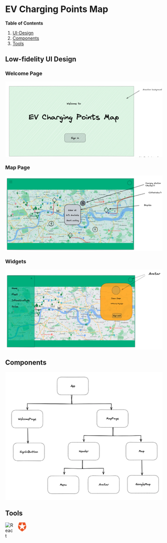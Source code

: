 # EV Charging Points Map
**Table of Contents**
1. [UI-Design](#{UI-Design}) 
2. [Components](#{Components})
3. [Tools](#{Tools})


## Low-fidelity UI Design

### Welcome Page

<img align="center" alt="WelcomePage" width="700px" src="./public/WelcomePage.png" /> 

### Map Page

<img align="center" alt="WelcomePage" width="700px" src="./public/MapPage.png" /> 

### Widgets

<img align="center" alt="WelcomePage" width="700px" src="./public/Widgets.png" /> 


## Components

<img align="center" alt="WelcomePage" width="700px" src="./public/ComponentTree.png" /> 


## Tools 

<img align="left" alt="React" width="26px" src="https://cdn.jsdelivr.net/gh/devicons/devicon/icons/react/react-original.svg" style="padding-right:15px;" /> 
<img align="left" alt="React" width="26px" src="./public/auth0.png" style="padding-right:15px;" />  


